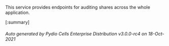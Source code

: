 






This service provides endpoints for auditing shares across the whole application.

[:summary]

###### Auto generated by Pydio Cells Enterprise Distribution v3.0.0-rc4 on 18-Oct-2021
